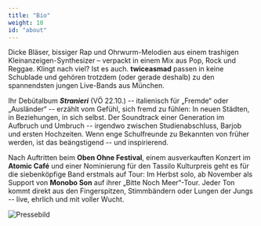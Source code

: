 ```yaml
---
title: "Bio"
weight: 10
id: "about"
---
```


Dicke Bläser, bissiger Rap und Ohrwurm-Melodien aus einem trashigen Kleinanzeigen-Synthesizer – verpackt in einem Mix aus Pop, Rock und Reggae.
Klingt nach viel?
Ist es auch.
**twiceasmad** passen in keine Schublade und gehören trotzdem (oder gerade deshalb) zu den spannendsten jungen Live-Bands aus München.

Ihr Debütalbum ***Stranieri*** (VÖ 22.10.) -- italienisch für „Fremde“ oder „Ausländer“ -- erzählt vom Gefühl, sich fremd zu fühlen:
In neuen Städten, in Beziehungen, in sich selbst. Der Soundtrack einer Generation im Aufbruch und Umbruch -- irgendwo zwischen Studienabschluss, Barjob und ersten Hochzeiten. Wenn enge Schulfreunde zu Bekannten von früher werden, ist das beängstigend -- und inspirierend.

Nach Auftritten beim **Oben Ohne Festival**, einem ausverkauften Konzert im **Atomic Café** und einer Nominierung für den Tassilo Kulturpreis geht es für die siebenköpfige Band erstmals auf Tour:
Im Herbst solo, ab November als Support von **Monobo Son** auf ihrer „Bitte Noch Meer“-Tour.
Jeder Ton kommt direkt aus den Fingerspitzen, Stimmbändern oder Lungen der Jungs -- live, ehrlich und mit voller Wucht.

<img src="/images/pressebild.jpg" alt="Pressebild">
